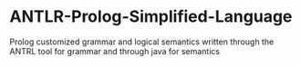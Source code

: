 # ANTLR-Prolog-Simplified-Language
Prolog customized grammar and logical semantics written through the ANTRL tool for grammar and through java for semantics
